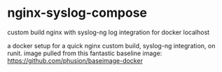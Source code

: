 # nginx-syslog-compose
custom build nginx with syslog-ng log integration for docker localhost



a docker setup for a quick nginx custom build, syslog-ng integration, on runit.
image pulled from this fantastic baseline image: https://github.com/phusion/baseimage-docker
